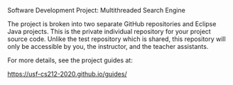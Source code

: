 Software Development Project: Multithreaded Search Engine

The project is broken into two separate GitHub repositories and Eclipse Java projects. This is the private individual repository for your project source code. Unlike the test repository which is shared, this repository will only be accessible by you, the instructor, and the teacher assistants.

For more details, see the project guides at:

https://usf-cs212-2020.github.io/guides/
